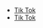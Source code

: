 
- [Tik Tok](https://twitter.com/Hugo_saez/status/1584130310869946368?s=20&t=439XBnlNRBUDdDOe975QHw)
- [Tik Tok](https://mindtricks.substack.com/p/tik-tok-los-datos-del-panico)
